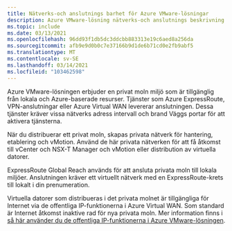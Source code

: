 ```yaml
---
title: Nätverks-och anslutnings barhet för Azure VMware-lösningar
description: Azure VMware-lösning nätverks-och anslutnings beskrivning.
ms.topic: include
ms.date: 03/13/2021
ms.openlocfilehash: 96dd93f1db5dc3ddcbb883313e19c6aed8a256da
ms.sourcegitcommit: afb9e9d0b0c7e37166b9d1de6b71cd0e2fb9abf5
ms.translationtype: MT
ms.contentlocale: sv-SE
ms.lasthandoff: 03/14/2021
ms.locfileid: "103462598"
---
```

<!-- Used in introduction.md and concepts-networking.md -->

Azure VMware-lösningen erbjuder en privat moln miljö som är tillgänglig från lokala och Azure-baserade resurser. Tjänster som Azure ExpressRoute, VPN-anslutningar eller Azure Virtual WAN levererar anslutningen. Dessa tjänster kräver vissa nätverks adress intervall och brand Väggs portar för att aktivera tjänsterna.

När du distribuerar ett privat moln, skapas privata nätverk för hantering, etablering och vMotion. Använd de här privata nätverken för att få åtkomst till vCenter och NSX-T Manager och vMotion eller distribution av virtuella datorer.  

ExpressRoute Global Reach används för att ansluta privata moln till lokala miljöer. Anslutningen kräver ett virtuellt nätverk med en ExpressRoute-krets till lokalt i din prenumeration.

Virtuella datorer som distribueras i det privata molnet är tillgängliga för Internet via de offentliga IP-funktionerna i Azure Virtual WAN.  Som standard är Internet åtkomst inaktive rad för nya privata moln. Mer information finns i [så här använder du de offentliga IP-funktionerna i Azure VMware-lösningen](../public-ip-usage.md).

